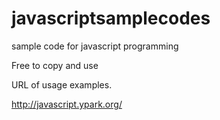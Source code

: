 javascriptsamplecodes
=====================

sample code for javascript programming


Free to copy and use

URL of usage examples. 

http://javascript.ypark.org/

